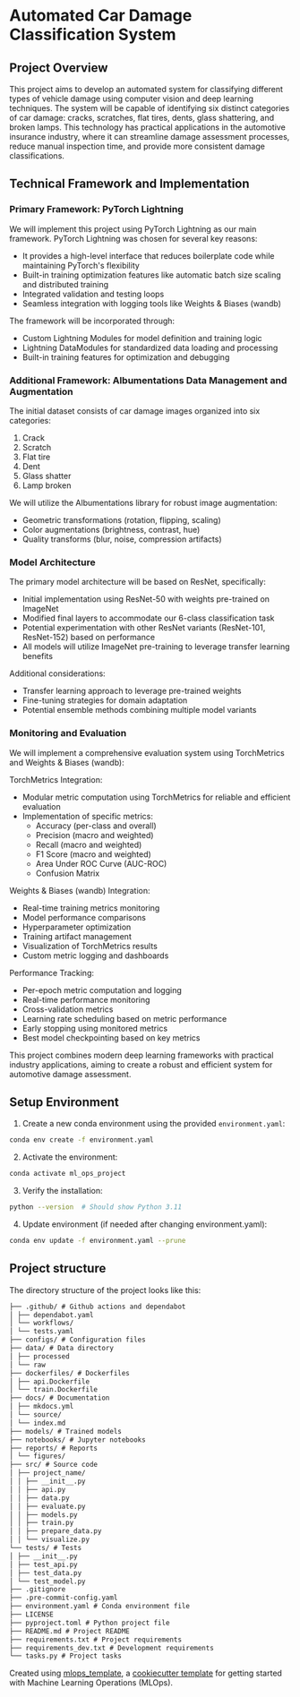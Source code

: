 # Automated Car Damage Classification System

## Project Overview
This project aims to develop an automated system for classifying different types of vehicle damage using computer vision and deep learning techniques. The system will be capable of identifying six distinct categories of car damage: cracks, scratches, flat tires, dents, glass shattering, and broken lamps. This technology has practical applications in the automotive insurance industry, where it can streamline damage assessment processes, reduce manual inspection time, and provide more consistent damage classifications.

## Technical Framework and Implementation

### Primary Framework: PyTorch Lightning
We will implement this project using PyTorch Lightning as our main framework. PyTorch Lightning was chosen for several key reasons:
- It provides a high-level interface that reduces boilerplate code while maintaining PyTorch's flexibility
- Built-in training optimization features like automatic batch size scaling and distributed training
- Integrated validation and testing loops
- Seamless integration with logging tools like Weights & Biases (wandb)

The framework will be incorporated through:
- Custom Lightning Modules for model definition and training logic
- Lightning DataModules for standardized data loading and processing
- Built-in training features for optimization and debugging

### Additional Framework: Albumentations Data Management and Augmentation

The initial dataset consists of car damage images organized into six categories:
1. Crack
2. Scratch
3. Flat tire
4. Dent
5. Glass shatter
6. Lamp broken

We will utilize the Albumentations library for robust image augmentation:
- Geometric transformations (rotation, flipping, scaling)
- Color augmentations (brightness, contrast, hue)
- Quality transforms (blur, noise, compression artifacts)

### Model Architecture

The primary model architecture will be based on ResNet, specifically:
- Initial implementation using ResNet-50 with weights pre-trained on ImageNet
- Modified final layers to accommodate our 6-class classification task
- Potential experimentation with other ResNet variants (ResNet-101, ResNet-152) based on performance
- All models will utilize ImageNet pre-training to leverage transfer learning benefits

Additional considerations:
- Transfer learning approach to leverage pre-trained weights
- Fine-tuning strategies for domain adaptation
- Potential ensemble methods combining multiple model variants

### Monitoring and Evaluation

We will implement a comprehensive evaluation system using TorchMetrics and Weights & Biases (wandb):

TorchMetrics Integration:
- Modular metric computation using TorchMetrics for reliable and efficient evaluation
- Implementation of specific metrics:
  - Accuracy (per-class and overall)
  - Precision (macro and weighted)
  - Recall (macro and weighted)
  - F1 Score (macro and weighted)
  - Area Under ROC Curve (AUC-ROC)
  - Confusion Matrix

Weights & Biases (wandb) Integration:
- Real-time training metrics monitoring
- Model performance comparisons
- Hyperparameter optimization
- Training artifact management
- Visualization of TorchMetrics results
- Custom metric logging and dashboards

Performance Tracking:
- Per-epoch metric computation and logging
- Real-time performance monitoring
- Cross-validation metrics
- Learning rate scheduling based on metric performance
- Early stopping using monitored metrics
- Best model checkpointing based on key metrics

This project combines modern deep learning frameworks with practical industry applications, aiming to create a robust and efficient system for automotive damage assessment.

## Setup Environment

1. Create a new conda environment using the provided `environment.yaml`:
```bash
conda env create -f environment.yaml
```

2. Activate the environment:
```bash
conda activate ml_ops_project
```

3. Verify the installation:
```bash
python --version  # Should show Python 3.11
```

4. Update environment (if needed after changing environment.yaml):
```bash
conda env update -f environment.yaml --prune
```

## Project structure
The directory structure of the project looks like this:
```txt
├── .github/ # Github actions and dependabot
│ ├── dependabot.yaml
│ └── workflows/
│ └── tests.yaml
├── configs/ # Configuration files
├── data/ # Data directory
│ ├── processed
│ └── raw
├── dockerfiles/ # Dockerfiles
│ ├── api.Dockerfile
│ └── train.Dockerfile
├── docs/ # Documentation
│ ├── mkdocs.yml
│ └── source/
│ └── index.md
├── models/ # Trained models
├── notebooks/ # Jupyter notebooks
├── reports/ # Reports
│ └── figures/
├── src/ # Source code
│ ├── project_name/
│ │ ├── __init__.py
│ │ ├── api.py
│ │ ├── data.py
│ │ ├── evaluate.py
│ │ ├── models.py
│ │ ├── train.py
│ │ ├── prepare_data.py
│ │ └── visualize.py
└── tests/ # Tests
│ ├── __init__.py
│ ├── test_api.py
│ ├── test_data.py
│ └── test_model.py
├── .gitignore
├── .pre-commit-config.yaml
├── environment.yaml # Conda environment file
├── LICENSE
├── pyproject.toml # Python project file
├── README.md # Project README
├── requirements.txt # Project requirements
├── requirements_dev.txt # Development requirements
└── tasks.py # Project tasks
```

Created using [mlops_template](https://github.com/SkafteNicki/mlops_template),
a [cookiecutter template](https://github.com/cookiecutter/cookiecutter) for getting
started with Machine Learning Operations (MLOps).
